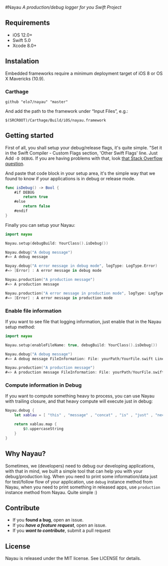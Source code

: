 #Nayau
*A production/debug logger for you Swift Project*

## Requirements
- iOS 12.0+
- Swift 5.0
- Xcode 8.0+

## Instalation
Embedded frameworks require a minimum deployment target of iOS 8 or OS X Mavericks (10.9).

### Carthage
```
github "elo7/nayau" "master"
```

And add the path to the framework under “Input Files”, e.g.:

```
$(SRCROOT)/Carthage/Build/iOS/nayau.framework
```

## Getting started
First of all, you shall setup your debug/release flags, it's quite simple. "Set it in the Swift Compiler - Custom Flags section, 'Other Swift Flags' line. Just Add `-D DEBUG`. If you are having problems with that, look [that Stack Overflow question](http://stackoverflow.com/questions/24111854/in-absence-of-preprocessor-macros-is-there-a-way-to-define-practical-scheme-spe).

And paste that code block in your setup area, it's the simple way that we found to know if your applications is in debug or release mode.
```swift
func isDebug() -> Bool {
    #if DEBUG
        return true
    #else
        return false
    #endif
}
```

Finally you can setup your Nayau:
```swift
import nayau

Nayau.setup(debugBuild: YourClass().isDebug())

Nayau.debug("A debug message")
#=> A debug message 

Nayay.debug("A error message in debug mode", logType: LogType.Error)
#=> [Error] : A error message in debug mode

Nayau.production("A production message")
#=> A production message 

Nayau.production("A error message in production mode", logType: LogType.Error) {
#=> [Error] : A error message in production mode
```

### Enable file information
If you want to see file that logging information, just enable that in the Nayau setup method:
```swift
import nayau

Nayau.setup(enableFileName: true, debugBuild: YourClass().isDebug())

Nayau.debug("A debug message")
#=> A debug message FileInformation: File: yourPath/YourFile.swift Line Number: 61 Function: xablau()

Nayau.production("A production message")
#=> A production message FileInformation: File: yourPath/YourFile.swift Line Number: 61 Function: xablau()
```

### Compute information in Debug
If you want to compute something heavy to process, you can use Nayau with trailing closure, and that heavy compute will execute just in debug:
```swift
Nayau.debug {
    let xablau = [ "this" , "message" , "concat" , "is" , "just" , "necessary" , "in" , "debug" , "mode" ]

    return xablau.map {
        $0.uppercaseString
    }
}
```

## Why Nayau?
Sometimes, we (developers) need to debug our developing applications, with that in mind, we built a simple tool that can help you with your debug/production log. When you need to print some information/data just for test/follow flow of your application, use `debug` instance method from Nayau, when you need to print something in released apps, use `production` instance method from Nayau. Quite simple :)

## Contribute
- If you **found a bug**, open an issue.
- If you ***have a feature request***, open an issue.
- If you ***want to contribute***, submit a pull request

## License
Nayau is released under the MIT license. See LICENSE for details.
